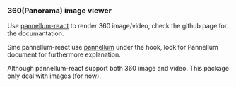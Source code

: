 ### 360(Panorama) image viewer

Use [pannellum-react](https://github.com/farminf/pannellum-react) to render 360 image/video,
check the github page for the documantation.

Sine pannellum-react use [pannellum](https://pannellum.org/) under the hook,
look for Pannellum document for furthermore explanation.

Although pannellum-react support both 360 image and video. This package only deal with images (for now).
